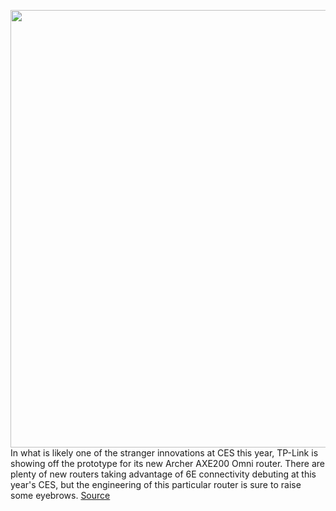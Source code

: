 <img src='https://cdn.vox-cdn.com/thumbor/DBXbmItzLaAon08Q5Lt6rq5wkCo=/0x0:640x313/1200x800/filters:focal(246x175:348x277)/cdn.vox-cdn.com/uploads/chorus_image/image/70345443/Screenshot_2021_12_29_155732.0.png' width='700px' /><br/>
In what is likely one of the stranger innovations at CES this year, TP-Link is showing off the prototype for its new Archer AXE200 Omni router. There are plenty of new routers taking advantage of 6E connectivity debuting at this year's CES, but the engineering of this particular router is sure to raise some eyebrows.
<a href='https://www.theverge.com/2022/1/4/22858926/tp-link-archer-axe200-omni-wifi-6e-ces-2022'> Source <a/>
